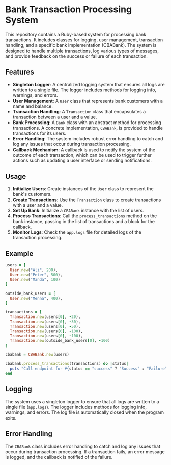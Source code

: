# Bank Transaction Processing System

This repository contains a Ruby-based system for processing bank transactions. It includes classes for logging, user management, transaction handling, and a specific bank implementation (CBABank). The system is designed to handle multiple transactions, log various types of messages, and provide feedback on the success or failure of each transaction.

## Features

- **Singleton Logger**: A centralized logging system that ensures all logs are written to a single file. The logger includes methods for logging info, warnings, and errors.
- **User Management**: A `User` class that represents bank customers with a name and balance.
- **Transaction Handling**: A `Transaction` class that encapsulates a transaction between a user and a value.
- **Bank Processing**: A `Bank` class with an abstract method for processing transactions. A concrete implementation, `CBABank`, is provided to handle transactions for its users.
- **Error Handling**: The system includes robust error handling to catch and log any issues that occur during transaction processing.
- **Callback Mechanism**: A callback is used to notify the system of the outcome of each transaction, which can be used to trigger further actions such as updating a user interface or sending notifications.

## Usage

1. **Initialize Users**: Create instances of the `User` class to represent the bank's customers.
2. **Create Transactions**: Use the `Transaction` class to create transactions with a user and a value.
3. **Set Up Bank**: Initialize a `CBABank` instance with the list of users.
4. **Process Transactions**: Call the `process_transactions` method on the bank instance, passing in the list of transactions and a block for the callback.
5. **Monitor Logs**: Check the `app.logs` file for detailed logs of the transaction processing.

## Example

```ruby
users = [
  User.new("Ali", 200),
  User.new("Peter", 500),
  User.new("Manda", 100)
]

outside_bank_users = [
  User.new("Menna", 400),
]

transactions = [
  Transaction.new(users[0], -20),
  Transaction.new(users[0], -30),
  Transaction.new(users[0], -50),
  Transaction.new(users[0], -100),
  Transaction.new(users[0], -100),
  Transaction.new(outside_bank_users[0], -100)
]

cbabank = CBABank.new(users)

cbabank.process_transactions(transactions) do |status|
  puts "Call endpoint for #{status == "success" ? "Success" : "Failure"}"
end
```

## Logging

The system uses a singleton logger to ensure that all logs are written to a single file (`app.logs`). The logger includes methods for logging info, warnings, and errors. The log file is automatically closed when the program exits.

## Error Handling

The `CBABank` class includes error handling to catch and log any issues that occur during transaction processing. If a transaction fails, an error message is logged, and the callback is notified of the failure.